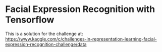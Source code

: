 # Facial Expression Recognition with Tensorflow

This is a solution for the challenge at:
https://www.kaggle.com/c/challenges-in-representation-learning-facial-expression-recognition-challenge/data